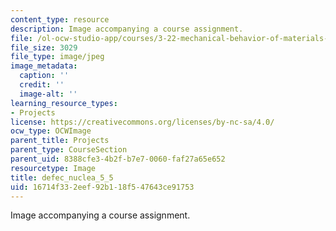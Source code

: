 ```yaml
---
content_type: resource
description: Image accompanying a course assignment.
file: /ol-ocw-studio-app/courses/3-22-mechanical-behavior-of-materials-spring-2008/16714f332eef92b118f547643ce91753_defec_nuclea_5_5.jpg
file_size: 3029
file_type: image/jpeg
image_metadata:
  caption: ''
  credit: ''
  image-alt: ''
learning_resource_types:
- Projects
license: https://creativecommons.org/licenses/by-nc-sa/4.0/
ocw_type: OCWImage
parent_title: Projects
parent_type: CourseSection
parent_uid: 8388cfe3-4b2f-b7e7-0060-faf27a65e652
resourcetype: Image
title: defec_nuclea_5_5
uid: 16714f33-2eef-92b1-18f5-47643ce91753
---
```

Image accompanying a course assignment.